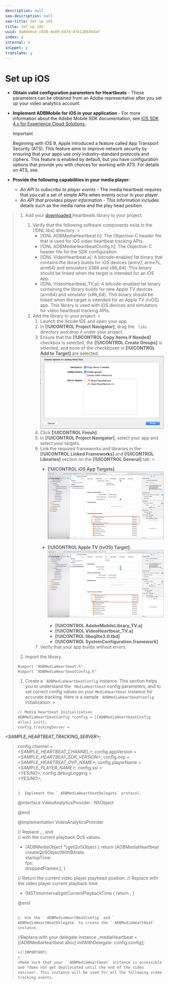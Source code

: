 ```yaml
---
description: null
seo-description: null
seo-title: Set up iOS
title: Set up iOS
uuid: da68edce-c838-4e89-b474-87e116645daf
index: y
internal: n
snippet: y
translate: y
---
```


# Set up iOS


* **Obtain valid configuration parameters for Heartbeats** - These parameters can be obtained from an Adobe representative after you set up your video analytics account.
* **Implement ADBMobile for iOS in your application** - For more information about the Adobe Mobile SDK documentation, see [ iOS SDK 4.x for Experience Cloud Solutions ](https://marketing.adobe.com/resources/help/en_US/mobile/ios/). 
  >[!IMPORTANT]
  >
  >Beginning with iOS 9, Apple introduced a feature called App Transport Security (ATS). This feature aims to improve network security by ensuring that your apps use only industry-standard protocols and ciphers. This feature is enabled by default, but you have configuration options that provide you with choices for working with ATS. For details on ATS, see[](https://marketing.adobe.com/resources/help/en_US/mobile/ios/app_transport_security.html). 

* **Provide the following capabilities in your media player:** 
    * *An API to subscribe to player events* - The media heartbeat requires that you call a set of simple APIs when events occur in your player.
    * *An API that provides player information* - This information includes details such as the media name and the play head position.



>1. Add your [ downloaded ](../../implement/download-sdks.md#section_551A10AD7880426BB29AE52482BB4211) Heartbeats library to your project.
>    
>    1. Verify that the following software components exist in the [!DNL  libs] directory: >    
>        * [!DNL  ADBMediaHeartbeat.h]: The Objective-C header file that is used for iOS video heartbeat tracking APIs.
>        * [!DNL  ADBMediaHeartbeatConfig.h]: The Objective-C header file for the SDK configuration.
>        * [!DNL  VideoHeartbeat.a]: A bitcode-enabled fat binary that contains the library builds for iOS devices (armv7, armv7s, arm64) and simulators (i386 and x86_64). This binary should be linked when the target is intended for an iOS app. 
>        * [!DNL  VideoHeartbeat_TV.a]: A bitcode-enabled fat binary containing the library builds for new Apple TV devices (arm64) and simulator (x86_64). This binary should be linked when the target is intended for an Apple TV (tvOS) app. 
>       This library is used with iOS devices and simulators for video heartbeat tracking APIs. 
>    1. Add the library to your project: >    
>        1. Launch the Xcode IDE and open your app.
>        1. In **[!UICONTROL  Project Navigator]**, drag the ` libs` directory and drop it under your project.
>        1. Ensure that the **[!UICONTROL  Copy Items if Needed]** checkbox is selected, the **[!UICONTROL  Create Groups]** is selected, and none of the checkboxes in **[!UICONTROL  Add to Target]** are selected. <a id="fig_7D00471EC1C6429885025702767E2C10"></a> ![](assets/choose-options_ios.png) 
>        1. Click **[!UICONTROL  Finish]**.
>        1. In **[!UICONTROL  Project Navigator]**, select your app and select your targets.
>        1. Link the required frameworks and libraries in the **[!UICONTROL  Linked Frameworks]** and **[!UICONTROL  Libraries]** section on the **[!UICONTROL  General]** tab: >        
>            * **[!UICONTROL  iOS App Targets]** <a id="fig_4CBCBA481EBB4D539412D33C43BD5AEC"></a> ![](assets/proj_nav_ios-app.png) 
>            * **[!UICONTROL  Apple TV (tvOS) Target]**: <a id="fig_317077787FB24101A306482E39A80C7D"></a> ![](assets/proj_nav_apple-tv.png) 
>            
>                * **[!UICONTROL  AdobeMobileLibrary_TV.a]**
>                * **[!UICONTROL  VideoHeartbeat_TV.a]**
>                * **[!UICONTROL  libsqlite3.0.tbd]**
>                * **[!UICONTROL  SystemConfiguration.framework]**
>        1. Verify that your app builds without errors.
>    
>1. Import the library.
>
>   ```
>   #import "ADBMediaHeartbeat.h" 
>   #import "ADBMediaHeartbeatConfig.h" 
>   
>   ```
>
>1. Create a ` ADBMediaHeartbeatConfig` instance.
>   This section helps you to understand the ` MediaHeartbeat` config parameters, and to set correct config values on your `MediaHeartbeat` instance for accurate tracking. 
>   Here is a sample ` ADBMediaHeartbeatConfig` initialization: >
>   ```
>   // Media Heartbeat Initialization 
>   ADBMediaHeartbeatConfig *config = [[ADBMediaHeartbeatConfig alloc] init]; 
>   config.trackingServer =  
<i><SAMPLE_HEARTBEAT_TRACKING_SERVER></i>; 
>   config.channel        =  
<i><SAMPLE_HEARTBEAT_CHANNEL></i>; 
>   config.appVersion     =  
<i><SAMPLE_HEARTBEAT_SDK_VERSION></i>; 
>   config.ovp            =  
<i><SAMPLE_HEARTBEAT_OVP_NAME></i>; 
>   config.playerName     =  
<i><SAMPLE_PLAYER_NAME></i>; 
>   config.ssl            =  
<i><YES/NO></i>; 
>   config.debugLogging   =  
<i><YES/NO></i>; 
>   
>   ```
>
>1. Implement the ` ADBMediaHeartbeatDelegate` protocol.
>
>   ```
>   @interface VideoAnalyticsProvider : NSObject <ADBMediaHeartbeatDelegate> 
>    
>   @end 
>    
>   @implementation VideoAnalyticsProvider 
>    
>   // Replace <bitrate>, <startuptime>, <fps> and <droppeFrames>  
>   // with the current playback QoS values. 
>   - (ADBMediaObject *)getQoSObject { 
>       return [ADBMediaHeartbeat createQoSObjectWithBitrate:<bitrate>  
>                                 startupTime:<startuptime>   
>                                 fps:<fps>  
>                                 droppedFrames:<droppedFrames>]; 
>   } 
>    
>   // Return the current video player playhead position. 
>   // Replace <currentPlaybackTime> with the video player current playback time 
>   - (NSTimeInterval)getCurrentPlaybackTime { 
>       return <currentPlaybackTime>; 
>   } 
>    
>   @end 
>   
>   ```
>
>1. Use the ` ADBMediaHeartBeatConfig` and ` ADBMediaHeartBeatDelegate` to create the ` ADBMediaHeartbeat` instance.
>
>   ```
>   //Replace <ADBMediaHeartBeatDelegate> with your delegate instance 
>   _mediaHeartbeat = [[ADBMediaHeartbeat alloc] initWithDelegate: 
>     <ADBMediaHeartBeatDelegate> config:config];
>   ```
>   >[!IMPORTANT]
>   >
>   >Make sure that your ` ADBMediaHeartbeat` instance is accessible and *does not get deallocated until the end of the video session*. This instance will be used for all the following video tracking events. 
>
